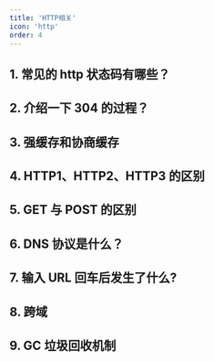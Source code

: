 ```yaml
---
title: 'HTTP相关'
icon: 'http'
order: 4
---
```


## 1. 常见的 http 状态码有哪些？

## 2. 介绍一下 304 的过程？

## 3. 强缓存和协商缓存

## 4. HTTP1、HTTP2、HTTP3 的区别

## 5. GET 与 POST 的区别

## 6. DNS 协议是什么？

## 7. 输入 URL 回车后发生了什么?

## 8. 跨域

## 9. GC 垃圾回收机制
